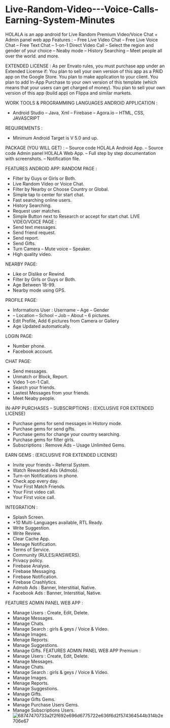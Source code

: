 # Live-Random-Video---Voice-Calls-Earning-System-Minutes
HOLALA is an app android for Live Random Premium Video/Voice Chat + Admin panel web app Features : – Free Live Video Chat – Free Live Voice Chat – Free Text Chat – 1-on-1 Direct Video Call – Select the region and gender of your choice – Neaby mode – History Searching – Meet people all over the world. and more.


EXTENDED LICENSE :
As per Envato rules, you must purchase app under an Extended License if:
You plan to sell your own version of this app as a PAID app on the Google Store.
You plan to make application to your client.
You plan to add In-App Purchase to your own version of this template (which means that your users can get charged of money).
You plan to sell your own version of this app (build app) on Flippa and similar markets.


WORK TOOLS & PROGRAMMING LANGUAGES ANDROID APPLICATION :
- Android Studio
– Java, Xml
– Firebase
– Agora.io
– HTML, CSS, JAVASCRIPT

REQUIREMENTS :
- Minimum Android Target is V 5.0 and up.

PACKAGE (YOU WILL GET) :
– Source code HOLALA Android App.
– Source code Admin panel HOLALA Web App.
– Full step by step documentation with screenshots.
– Notification file.

FEATURES ANDROID APP:
RANDOM PAGE :
* Filter by Guys or Girls or Both.
* Live Random Video or Voice Chat.
* Filter by Nearby or Choose Country or Global.
* Simple tap to center for start chat.
* Fast searching online users.
* History Searching.
* Request user matches.
* Simple Button next to Research or accept for start chat.
LIVE VIDEO/VOICE PAGE :
* Send text messages.
* Send friend request.
* Send report.
* Send Gifts.
* Turn Camera – Mute voice – Speaker.
* High quality video.

NEARBY PAGE:
* Like or Dislike or Rewind.
* Filter by Girls or Guys or Both.
* Age Between 18-99.
* Nearby mode using GPS.

PROFILE PAGE:
* Informations User : Username – Age – Gender
* – Location – School – Job – About – 6 pictures.
* Edit Profile, Add 6 pictures from Camera or Gallery
* Age Updated automatically.

LOGIN PAGE:
* Number phone.
* Facebook account.

CHAT PAGE:
* Send messages.
* Unmatch or Block, Report.
* Video 1-on-1 Call.
* Search your friends.
* Lastest Messages from your friends.
* Meet Neaby people.

IN-APP PURCHASES – SUBSCRIPTIONS : (EXCLUSIVE FOR EXTENDED LICENSE)
* Purchase gems for send messages in History mode.
* Purchase gems for send gifts.
* Purchase gems for change your country searching.
* Purchase gems for filter girls.
* Subscriptions : Remove Ads – Usage Unlimited Gems.

EARN GEMS : (EXCLUSIVE FOR EXTENDED LICENSE)
* Invite your friends – Referral System.
* Watch Rewarded Ads (Admob).
* Turn-on Notifications in phone.
* Check app every day.
* Your First Match Friends.
* Your First video call.
* Your First voice call.

INTEGRATION :
* Splash Screen.
* +10 Multi-Languages available, RTL Ready.
* Write Suggestion.
* Write Review.
* Clear Cache App.
* Menage Notification.
* Terms of Service.
* Community (RULES/ANSWERS).
* Privacy policy.
* Firebase Analyse.
* Firebase Messaging.
* Firebase Notification.
* Firebase Crashlytics.
* Admob Ads : Banner, Interstitial, Native.
* Facebook Ads : Banner, Interstitial, Native.


FEATURES ADMIN PANEL WEB APP :
* Manage Users : Create, Edit, Delete.
* Manage Messages.
* Manage Chats.
* Manage Search : girls & geys / Voice & Video.
* Manage Images.
* Menage Reports.
* Manage Suggestions.
* Manage Gifts.
FEATURES ADMIN PANEL WEB APP Premium :
* Manage Users : Create, Edit, Delete.
* Manage Messages.
* Manage Chats.
* Manage Search : girls & geys / Voice & Video.
* Manage Images.
* Menage Reports.
* Manage Suggestions.
* Manage Gifts.
* Manage Gifts Gems.
* Manage Purchase Users Gems.
* Manage Subscriptions Users.
![68747470733a2f2f692e696d6775722e636f6d2f574364544b314b2e706e67](https://github.com/NexusXpert/Live-Random-Video---Voice-Calls-Earning-System-Minutes/assets/141859828/c24e3b15-3c0c-40dd-9597-a8cf69c3d340)

